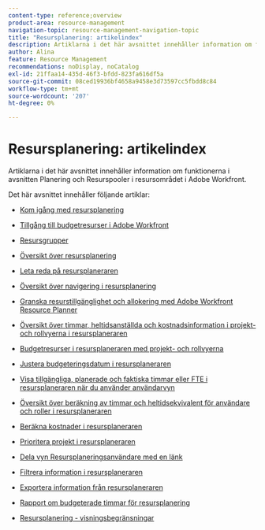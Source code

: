 ```yaml
---
content-type: reference;overview
product-area: resource-management
navigation-topic: resource-management-navigation-topic
title: "Resursplanering: artikelindex"
description: Artiklarna i det här avsnittet innehåller information om funktionerna i avsnitten Planering och Resurspooler i resursområdet i Adobe Workfront.
author: Alina
feature: Resource Management
recommendations: noDisplay, noCatalog
exl-id: 21ffaa14-435d-46f3-bfdd-823fa616df5a
source-git-commit: 08ced19936bf4658a9458e3d73597cc5fbdd8c84
workflow-type: tm+mt
source-wordcount: '207'
ht-degree: 0%

---
```


# Resursplanering: artikelindex

<!-- Audited: 2/2024 -->

Artiklarna i det här avsnittet innehåller information om funktionerna i avsnitten Planering och Resurspooler i resursområdet i Adobe Workfront.

Det här avsnittet innehåller följande artiklar:

* [Kom igång med resursplanering](../../resource-mgmt/resource-planning/get-started-resource-planning.md)
* [Tillgång till budgetresurser i Adobe Workfront](../../resource-mgmt/resource-planning/access-needed-to-budget-resources.md)
* [Resursgrupper](../../resource-mgmt/resource-planning/resource-pools/resource-pools.md)
* [Översikt över resursplanering](../../resource-mgmt/resource-planning/get-started-resource-planner.md)
* [Leta reda på resursplaneraren](../../resource-mgmt/resource-planning/locate-resource-planner.md)
* [Översikt över navigering i resursplanering](../../resource-mgmt/resource-planning/resource-planner-navigation.md)
* [Granska resurstillgänglighet och allokering med Adobe Workfront Resource Planner](../../resource-mgmt/resource-planning/resource-availability-allocation-resource-planner.md)
* [Översikt över timmar, heltidsanställda och kostnadsinformation i projekt- och rollvyerna i resursplaneraren](../../resource-mgmt/resource-planning/overview-of-planner-hour-fte-cost-information-in-role-project-views.md)
* [Budgetresurser i resursplaneraren med projekt- och rollvyerna](../../resource-mgmt/resource-planning/budget-resources-project-role-views-resource-planner.md)
* [Justera budgeteringsdatum i resursplaneraren](../../resource-mgmt/resource-planning/adjust-budgeting-dates.md)
* [Visa tillgängliga, planerade och faktiska timmar eller FTE i resursplaneraren när du använder användarvyn](../../resource-mgmt/resource-planning/view-hours-fte-user-view-resource-planner.md)
* [Översikt över beräkning av timmar och heltidsekvivalent för användare och roller i resursplaneraren](../../resource-mgmt/resource-planning/calculate-hours-fte-for-users-roles-resource-planner.md)
* [Beräkna kostnader i resursplaneraren](../../resource-mgmt/resource-planning/calculate-costs-resource-planner.md)
* [Prioritera projekt i resursplaneraren](../../resource-mgmt/resource-planning/prioritize-projects-resource-planner.md)
* [Dela vyn Resursplaneringsanvändare med en länk](../../resource-mgmt/resource-planning/share-resource-planner-with-link.md)
* [Filtrera information i resursplaneraren](../../resource-mgmt/resource-planning/filter-resource-planner.md)
* [Exportera information från resursplaneraren](../../resource-mgmt/resource-planning/export-resource-planner.md)
* [Rapport om budgeterade timmar för resursplanering](../../resource-mgmt/resource-planning/report-on-budgeted-hours.md)
* [Resursplanering - visningsbegränsningar](../../resource-mgmt/resource-planning/resource-planner-display-limitations.md)

  <!--
  <li data-mc-conditions="QuicksilverOrClassic.Draft mode"><a href="../../resource-mgmt/resource-planning/track-user-utilization.md" class="MCXref xref" xrefformat="{para}">Track User Utilization information</a> </li>
  -->

  <!--
  <li data-mc-conditions="QuicksilverOrClassic.Draft mode"><a href="../../resource-mgmt/resource-planning/budget-by-project-resource-planner-d.md" class="MCXref xref" xrefformat="{para}">Budget resources by project in the Resource Planner</a> </li>
  -->

  <!--
  <li data-mc-conditions="QuicksilverOrClassic.Draft mode"><a href="../../resource-mgmt/resource-planning/budget-by-role-resource-planner-d.md" class="MCXref xref" xrefformat="{para}">Budget resources by role in the Resource Planner </a> </li>
  -->

  <!--
  <li data-mc-conditions="QuicksilverOrClassic.Draft mode"><a href="../../resource-mgmt/resource-planning/view-projects-roles-users-resource-planner.md" class="MCXref xref" xrefformat="{para}">View projects, roles, and users using the Resource Planner</a> </li>
  -->

  <!--
  <li data-mc-conditions="QuicksilverOrClassic.Draft mode"><a href="../../resource-mgmt/resource-planning/manage-resource-planner-d.md" class="MCXref xref" xrefformat="{para}">Manage resources in the Resource Planner</a> </li>
  -->

  <!--
  <li data-mc-conditions="QuicksilverOrClassic.Draft mode"><a href="../../resource-mgmt/resource-planning/resource-planner-overview-d.md" class="MCXref xref" xrefformat="{para}">Overview of the areas of the Resource Planner</a> </li>
  -->

